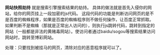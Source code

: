 **网站快照劫持** 
就是搜索引擎搜索结果的劫持。 具体的做法就是首先入侵你的网站，给你的网页挂上一段加密的js代码。 这段代码的功能是判断访问网页的是不是百度的蜘蛛程序，如果是百度的蜘蛛程序则不做任何操作，让百度正常抓取。 如果判断不是蜘蛛（那就是正常出人访问的），则执行js跳转代码，跳转到指定的网站（一般都是非法的黄赌毒网站）。使访问者通过baidu/sogou等搜索结果访问网站时，跳转至博彩网站。

处理：只要找到被挂马的网页，清除对应的恶意程序就可以了。

